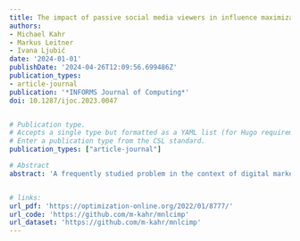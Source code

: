 ```yaml
---
title: The impact of passive social media viewers in influence maximization
authors:
- Michael Kahr
- Markus Leitner
- Ivana Ljubić
date: '2024-01-01'
publishDate: '2024-04-26T12:09:56.699486Z'
publication_types:
- article-journal
publication: '*INFORMS Journal of Computing*'
doi: 10.1287/ijoc.2023.0047


# Publication type.
# Accepts a single type but formatted as a YAML list (for Hugo requirements).
# Enter a publication type from the CSL standard.
publication_types: ["article-journal"]

# Abstract
abstract: 'A frequently studied problem in the context of digital marketing for online social networks is the influence maximization problem that seeks for an initial seed set of influencers to trigger an information propagation cascade (in terms of active message forwarders) of expected maximum impact. Previously studied problems typically neglect that the probability that individuals passively view content without forwarding it is much higher than the probability that they forward content. Considering passive viewing enables to maximize more natural (social media) marketing metrics including: (a) the expected organic reach, (b) the expected number of total impressions, or (c) the expected patronage; all of which are investigated in this paper for the first time in the context of influence maximization. We propose mathematical models to maximize these objectives whereby the model for variant (c) includes individual's resistances and uses a multinomial logit model to model customer behavior. We also show that these models can be easily adapted to a competitive setting in which the seed set of a competitor is known. In a computational study based on network graphs from Twitter, now X, (and from the literature) we show that one can increase the expected patronage, organic reach, and number of total impressions by 36% on average (and up to 13 times in particular cases) compared to seed sets obtained from the classical maximization of message forwarding users.'


# links:
url_pdf: 'https://optimization-online.org/2022/01/8777/'
url_code: 'https://github.com/m-kahr/mnlcimp'
url_dataset: 'https://github.com/m-kahr/mnlcimp'
---
```


